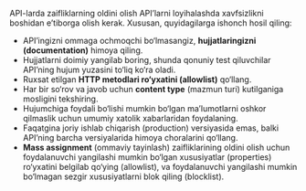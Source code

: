 API-larda zaifliklarning oldini olish
API’larni loyihalashda xavfsizlikni boshidan e’tiborga olish kerak. Xususan, quyidagilarga ishonch hosil qiling:

* API’ingizni ommaga ochmoqchi bo‘lmasangiz, **hujjatlaringizni (documentation)** himoya qiling.
* Hujjatlarni doimiy yangilab boring, shunda qonuniy test qiluvchilar API’ning hujum yuzasini to‘liq ko‘ra oladi.
* Ruxsat etilgan **HTTP metodlari ro‘yxatini (allowlist)** qo‘llang.
* Har bir so‘rov va javob uchun **content type** (mazmun turi) kutilganiga mosligini tekshiring.
* Hujumchiga foydali bo‘lishi mumkin bo‘lgan ma’lumotlarni oshkor qilmaslik uchun umumiy xatolik xabarlaridan foydalaning.
* Faqatgina joriy ishlab chiqarish (production) versiyasida emas, balki API’ning barcha versiyalarida himoya choralarini qo‘llang.
* **Mass assignment** (ommaviy tayinlash) zaifliklarining oldini olish uchun foydalanuvchi yangilashi mumkin bo‘lgan xususiyatlar (properties) ro‘yxatini belgilab qo‘ying (allowlist), va foydalanuvchi yangilashi mumkin bo‘lmagan sezgir xususiyatlarni blok qiling (blocklist).
